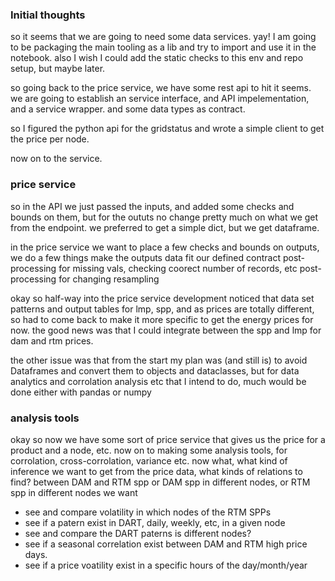 

### Initial thoughts

so it seems that we are going to need some data services. yay!
I am going to be packaging the main tooling as a lib and try to import and use it in the notebook.
also I wish I could add the static checks to this env and repo setup, but maybe later.

so going back to the price service, we have some rest api to hit it seems.
we are going to establish an service interface, and API impelementation, and a service wrapper.
and some data types as contract.

so I figured the python api for the gridstatus and wrote  a simple client to get the price per node.

now on to the service.

### price service

so in the API we just passed the inputs, and added some checks and bounds on them,
but for the oututs no change pretty much on what we get from the endpoint.
we preferred to get a simple dict, but we get dataframe.

in the price service we want to place a few checks and bounds on outputs, we do a few things
    make the outputs data fit our defined contract
    post-processing for missing vals, checking coorect number of records, etc
    post-processing for changing resampling

okay so half-way into the price service development noticed that data set patterns 
and output tables for lmp, spp, and as prices are totally different,
so had to come back to make it more specific to get the energy prices for now.
the good news was that I could integrate between the spp and lmp for dam and rtm prices.

the other issue was that from the start my plan was (and still is) to avoid Dataframes and
convert them to objects and dataclasses, but for data analytics and corrolation analysis etc
that I intend to do, much would be done either with pandas or numpy

### analysis tools
okay so now we have some sort of price service that gives us the price for a product and
a node, etc. 
now on to making some analysis tools, for corrolation, cross-corrolation, variance etc.
now what, what kind of inference we want to get from the price data,
what kinds of relations to find? 
between DAM and RTM spp or DAM spp in different nodes,
 or RTM spp in different nodes 
 we want 
- see and compare volatility in which nodes of the RTM SPPs
- see if a patern exist in DART, daily, weekly, etc, in a given node
- see and compare the DART paterns is different nodes?
- see if a seasonal correlation exist between DAM and RTM high price days.
- see if a price voatility exist in a specific hours of the day/month/year